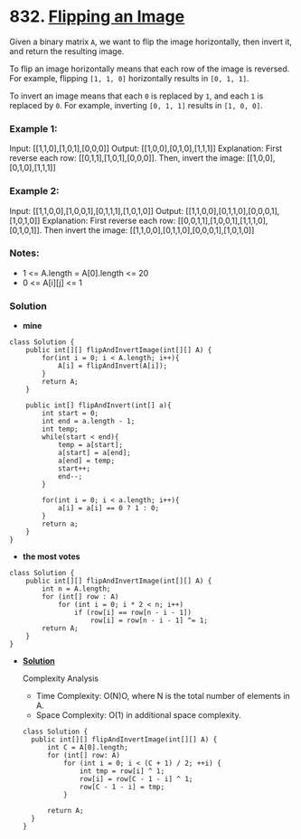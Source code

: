 # 832. [Flipping an Image](https://leetcode.com/problems/flipping-an-image/description/)

Given a binary matrix `A`, we want to flip the image horizontally, then invert it, and return the resulting image.

To flip an image horizontally means that each row of the image is reversed.  For example, flipping `[1, 1, 0]` horizontally results in `[0, 1, 1]`.

To invert an image means that each `0` is replaced by `1`, and each `1` is replaced by `0`. For example, inverting `[0, 1, 1]` results in `[1, 0, 0]`.

### Example 1:
Input: [[1,1,0],[1,0,1],[0,0,0]]
Output: [[1,0,0],[0,1,0],[1,1,1]]
Explanation: First reverse each row: [[0,1,1],[1,0,1],[0,0,0]].
Then, invert the image: [[1,0,0],[0,1,0],[1,1,1]]

### Example 2:
Input: [[1,1,0,0],[1,0,0,1],[0,1,1,1],[1,0,1,0]]
Output: [[1,1,0,0],[0,1,1,0],[0,0,0,1],[1,0,1,0]]
Explanation: First reverse each row: [[0,0,1,1],[1,0,0,1],[1,1,1,0],[0,1,0,1]].
Then invert the image: [[1,1,0,0],[0,1,1,0],[0,0,0,1],[1,0,1,0]]

### Notes:
* 1 <= A.length = A[0].length <= 20
* 0 <= A[i][j] <= 1

### Solution
* **mine**
```
class Solution {
    public int[][] flipAndInvertImage(int[][] A) {
        for(int i = 0; i < A.length; i++){
            A[i] = flipAndInvert(A[i]);
        }
        return A;
    }
    
    public int[] flipAndInvert(int[] a){
        int start = 0;
        int end = a.length - 1;
        int temp;
        while(start < end){
            temp = a[start];
            a[start] = a[end];
            a[end] = temp;
            start++;
            end--;
        }
    
        for(int i = 0; i < a.length; i++){
            a[i] = a[i] == 0 ? 1 : 0;
        }
        return a;
    }
}
```

* **the most votes**
```
class Solution {
    public int[][] flipAndInvertImage(int[][] A) {
        int n = A.length;
        for (int[] row : A)
            for (int i = 0; i * 2 < n; i++)
                if (row[i] == row[n - i - 1])
                    row[i] = row[n - i - 1] ^= 1;
        return A;
    }
}
```

* **[Solution](https://leetcode.com/problems/flipping-an-image/solution/)**

  Complexity Analysis
  * Time Complexity: O(N)O, where N is the total number of elements in A.
  * Space Complexity: O(1) in additional space complexity.
  ```
  class Solution {
    public int[][] flipAndInvertImage(int[][] A) {
        int C = A[0].length;
        for (int[] row: A)
            for (int i = 0; i < (C + 1) / 2; ++i) {
                int tmp = row[i] ^ 1;
                row[i] = row[C - 1 - i] ^ 1;
                row[C - 1 - i] = tmp;
            }

        return A;
    }
  }
  ```
